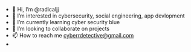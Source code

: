- 👋 Hi, I’m @radicaljj
- 👀 I’m interested in cybersecurity, social engineering, app devlopment
- 🌱 I’m currently learning cyber security blue
- 💞️ I’m looking to collaborate on projects 
- 📫 How to reach me cyberrdetective@gmail.com
- 

<!---
radicaljj/radicaljj is a ✨ special ✨ repository because its `README.md` (this file) appears on your GitHub profile.
You can click the Preview link to take a look at your changes.
--->

